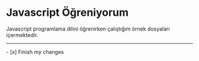 # Javascript Öğreniyorum
Javascript programlama dilini öğrenirken çalıştığım örnek dosyaları içermektedir.<br/>
<hr>
- [x] Finish my changes
